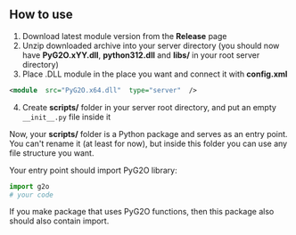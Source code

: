 ## How to use
1. Download latest module version from the **Release** page
2. Unzip downloaded archive into your server directory (you should now have **PyG2O.xYY.dll**, **python312.dll** and **libs/** in your root server directory)
3. Place .DLL module in the place you want and connect it with **config.xml**
```xml
<module  src="PyG2O.x64.dll"  type="server"  />
```
4. Create **scripts/** folder in your server root directory, and put an empty ``__init__.py`` file inside it

Now, your **scripts/** folder is a Python package and serves as an entry point. You can't rename it (at least for now), but inside this folder you can use any file structure you want.

Your entry point should import PyG2O library:
```python
import g2o
# your code
```
If you make package that uses PyG2O functions, then this package also should also contain import.